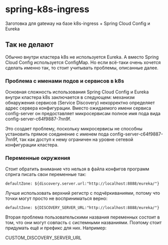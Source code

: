 # spring-k8s-ingress

Заготовка для gateway на базе k8s-ingress + Spring Cloud Config и Eureka

## Так не делают

Обычно внутри кластера k8s не используется Eureka. А вместо Spring Cloud Config используется ConfigMap. Но если всё-таки очень хочется сделать именно так, то стоит учитывать проблемы, описанные далее.

### Проблема с именами подов и сервисов в k8s

Основная сложность использования Spring Cloud Config и Eureka внутри кластера k8s заключается в следующем: механизм обнаружения сервисов (Service Discovery) некорректно определяет адрес сервера конфигурации. Вместо ожидаемого имени сервиса config-server он предоставляет микросервисам полное имя пода вида config-server-c64f9887-7nn9f.

Это создает проблему, поскольку микросервисы не способны установить прямое соединение с именем пода config-server-c64f9887-7nn9f, так как доступ к нему ограничен на уровне сетевой конфигурации кластера.

### Переменные окружения

Стоит обратить внимание что нельзя в файла конфигов  программ спрнга писать свои переменные так:

```
defaultZone: ${discovery.server.url:"http://localhost:8888/eureka/"}
```

Лучше использовать верхний регистр с подчёркиваниями, потому что точки могут просто не восприниматься верно:

```
defaultZone: ${DISCOVERY_SERVER_URL:"http://localhost:8888/eureka/"}
```

Вторая проблема пользовательскими названия переменных состоит в том, что они могут совпасть с системными названиями. Поэтому стоит придумать ещё и префикс для них. Например:

CUSTOM_DISCOVERY_SERVER_URL